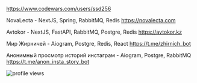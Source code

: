 <!-- [![Typing SVG](https://readme-typing-svg.herokuapp.com?font=Fira+Code&pause=1000&width=435&lines=Hi+there!;My+name+is+Danil+and+am+a+Python+dev)](https://git.io/typing-svg) -->

<!-- [![Ashutosh's github activity graph](https://activity-graph.herokuapp.com/graph?username=istillmissyou&theme=gotham)](https://github.com/ashutosh00710/github-readme-activity-graph) -->

https://www.codewars.com/users/ssd256

NovaLecta - NextJS, Spring, RabbitMQ, Redis https://novalecta.com

Avtokor - NextJS, FastAPI, RabbitMQ, Postgre, Redis https://avtokor.kz

Мир Жирничей - Aiogram, Postgre, Redis, React https://t.me/zhirnich_bot

Анонимный просмотр историй инстаграм - Aiogram, Postgre, RabbitMQ https://t.me/anon_insta_story_bot

<!-- [![My GitHub stat](https://github-readme-stats.vercel.app/api?username=istillmissyou)](https://github.com/istillmissyou/github-readme-stats) -->

![profile views](https://komarev.com/ghpvc/?username=istillmissyou)
